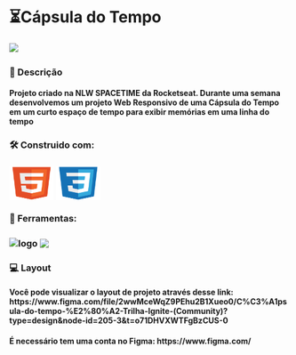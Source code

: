 # ⏳Cápsula do Tempo 

<img src= "https://github.com/SteffaneCastro/nlw-spacetime/assets/43351342/d02db36e-546d-4eba-bd91-f5a1871aba3a">

<h3>📃 Descrição </h3>
<h4>Projeto criado na NLW SPACETIME da Rocketseat. Durante uma semana desenvolvemos um projeto Web Responsivo de uma Cápsula do Tempo em um curto espaço de tempo para exibir memórias em uma linha do tempo</h4>

<h3>🛠️ Construido com: <h3/>
  <img align="center" alt="Rafa-HTML" height="60" width="80" src="https://raw.githubusercontent.com/devicons/devicon/master/icons/html5/html5-original.svg">
  <img align="center" alt="Rafa-CSS" height="60" width="80" src="https://raw.githubusercontent.com/devicons/devicon/master/icons/css3/css3-original.svg">
  
  <h3>🔧 Ferramentas: <h3/>   
  <img align="center" src="https://user-images.githubusercontent.com/43351342/230731986-c687b16d-2cb6-4b04-bae5-bb56cdb85114.png" alt="logo" width="70">
  <img align="center" src="https://user-images.githubusercontent.com/43351342/230732233-862750e7-d19d-4ee5-99cd-1a9dcc6006ab.png" width="95">

<h3>💻 Layout</h3>
    <h4>Você pode visualizar o layout de projeto através desse link: https://www.figma.com/file/2wwMceWqZ9PEhu2B1Xueo0/C%C3%A1psula-do-tempo-%E2%80%A2-Trilha-Ignite-(Community)?type=design&node-id=205-3&t=o71DHVXWTFgBzCUS-0</h4>
    <h4>É necessário tem uma conta no Figma: https://www.figma.com/ </h4>
